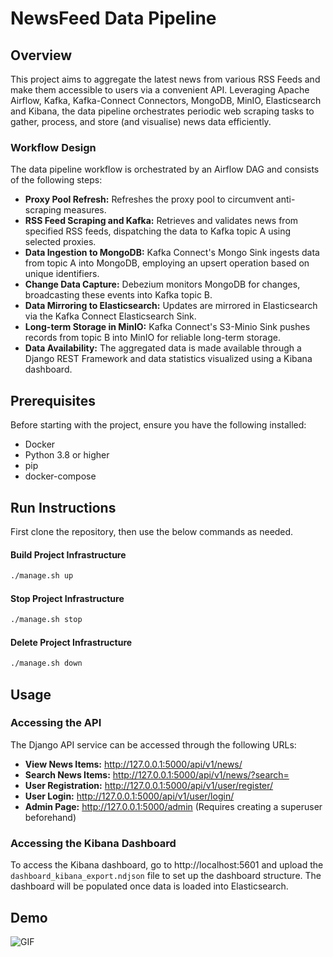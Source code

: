 # NewsFeed Data Pipeline

## Overview
This project aims to aggregate the latest news from various RSS Feeds and make them accessible to users via a convenient API. Leveraging Apache Airflow, Kafka, Kafka-Connect Connectors, MongoDB, MinIO, Elasticsearch and Kibana, the data pipeline orchestrates periodic web scraping tasks to gather, process, and store (and visualise) news data efficiently.

### Workflow Design
The data pipeline workflow is orchestrated by an Airflow DAG and consists of the following steps:
- **Proxy Pool Refresh:** Refreshes the proxy pool to circumvent anti-scraping measures.
- **RSS Feed Scraping and Kafka:** Retrieves and validates news from specified RSS feeds, dispatching the data to Kafka topic A using selected proxies.
- **Data Ingestion to MongoDB:** Kafka Connect's Mongo Sink ingests data from topic A into MongoDB, employing an upsert operation based on unique identifiers.
- **Change Data Capture:** Debezium monitors MongoDB for changes, broadcasting these events into Kafka topic B.
- **Data Mirroring to Elasticsearch:** Updates are mirrored in Elasticsearch via the Kafka Connect Elasticsearch Sink.
- **Long-term Storage in MinIO:** Kafka Connect's S3-Minio Sink pushes records from topic B into MinIO for reliable long-term storage.
- **Data Availability:** The aggregated data is made available through a Django REST Framework and data statistics visualized using a Kibana dashboard.

## Prerequisites
Before starting with the project, ensure you have the following installed:
- Docker
- Python 3.8 or higher
- pip
- docker-compose

## Run Instructions
First clone the repository, then use the below commands as needed.
#### Build Project Infrastructure
```bash
./manage.sh up
```

#### Stop Project Infrastructure
```bash
./manage.sh stop
```

#### Delete Project Infrastructure
```bash
./manage.sh down
```

## Usage

### Accessing the API
The Django API service can be accessed through the following URLs:
- **View News Items:** http://127.0.0.1:5000/api/v1/news/
- **Search News Items:** http://127.0.0.1:5000/api/v1/news/?search=<searchphrase>
- **User Registration:** http://127.0.0.1:5000/api/v1/user/register/
- **User Login:** http://127.0.0.1:5000/api/v1/user/login/
- **Admin Page:** http://127.0.0.1:5000/admin (Requires creating a superuser beforehand)

### Accessing the Kibana Dashboard
To access the Kibana dashboard, go to http://localhost:5601 and upload the `dashboard_kibana_export.ndjson` file to set up the dashboard structure. The dashboard will be populated once data is loaded into Elasticsearch.

## Demo

   ![GIF](news1.gif)

